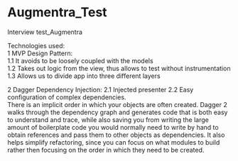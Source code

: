 # Augmentra_Test
Interview test_Augmentra </br>

Technologies used: </br>
1 MVP Design Pattern:</br>
	1.1 It avoids to be loosely coupled with the models</br>
	1.2 Takes out logic from the view, thus allows to test without instrumentation</br>
	1.3 Allows us to divide app into three different layers</br>

2 Dagger Dependency Injection:
2.1 Injected presenter 
2.2 Easy configuration of complex dependencies. </br>
There is an implicit order in which your objects are often created. Dagger 2 walks through the dependency graph and generates code that is both easy to understand and trace, while also saving you from writing the large amount of boilerplate code you would normally need to write by hand to obtain references and pass them to other objects as dependencies. It also helps simplify refactoring, since you can focus on what modules to build rather then focusing on the order in which they need to be created.
